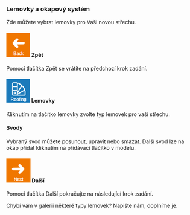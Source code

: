 
### Lemovky a okapový systém
Zde můžete vybrat lemovky pro Vaši novou střechu.

#### ![naviBackIcon](img/backIcon-en.png) Zpět
Pomocí tlačítka Zpět se vrátíte na předchozí krok zadání.

#### ![roofingLibraryIcon](img/roofingLibraryIcon-en.png) Lemovky
Kliknutím na tlačítko lemovky zvolte typ lemovek pro vaši střechu.

#### Svody
Vybraný svod můžete posunout, upravit nebo smazat. Další svod lze na okap přidat kliknutím na přidávací tlačítko v modelu.

#### ![naviNextIcon](img/nextIcon-en.png) Další 
Pomocí tlačítka Další pokračujte na následující krok zadání.

Chybí vám v galerii některé typy lemovek? Napište nám, doplníme je.